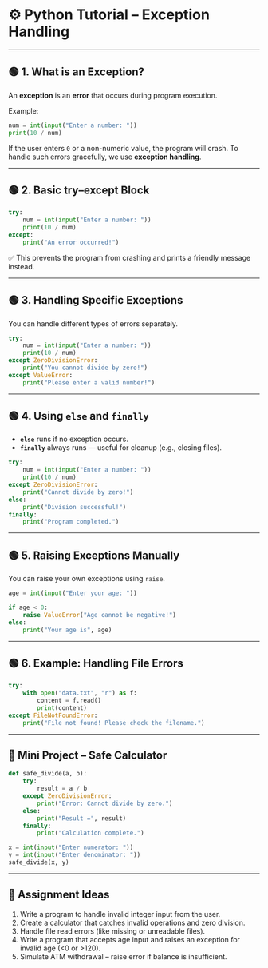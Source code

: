 # ⚙️ **Python Tutorial – Exception Handling**

---

## 🟢 **1. What is an Exception?**

An **exception** is an **error** that occurs during program execution.

Example:

```python
num = int(input("Enter a number: "))
print(10 / num)
```

If the user enters `0` or a non-numeric value, the program will crash.
To handle such errors gracefully, we use **exception handling**.

---

## 🟢 **2. Basic try–except Block**

```python
try:
    num = int(input("Enter a number: "))
    print(10 / num)
except:
    print("An error occurred!")
```

✅ This prevents the program from crashing and prints a friendly message instead.

---

## 🟢 **3. Handling Specific Exceptions**

You can handle different types of errors separately.

```python
try:
    num = int(input("Enter a number: "))
    print(10 / num)
except ZeroDivisionError:
    print("You cannot divide by zero!")
except ValueError:
    print("Please enter a valid number!")
```

---

## 🟢 **4. Using `else` and `finally`**

* **`else`** runs if no exception occurs.
* **`finally`** always runs — useful for cleanup (e.g., closing files).

```python
try:
    num = int(input("Enter a number: "))
    print(10 / num)
except ZeroDivisionError:
    print("Cannot divide by zero!")
else:
    print("Division successful!")
finally:
    print("Program completed.")
```

---

## 🟢 **5. Raising Exceptions Manually**

You can raise your own exceptions using `raise`.

```python
age = int(input("Enter your age: "))

if age < 0:
    raise ValueError("Age cannot be negative!")
else:
    print("Your age is", age)
```

---

## 🟢 **6. Example: Handling File Errors**

```python
try:
    with open("data.txt", "r") as f:
        content = f.read()
        print(content)
except FileNotFoundError:
    print("File not found! Please check the filename.")
```

---

## 🧩 **Mini Project – Safe Calculator**

```python
def safe_divide(a, b):
    try:
        result = a / b
    except ZeroDivisionError:
        print("Error: Cannot divide by zero.")
    else:
        print("Result =", result)
    finally:
        print("Calculation complete.")

x = int(input("Enter numerator: "))
y = int(input("Enter denominator: "))
safe_divide(x, y)
```

---

## 🧠 **Assignment Ideas**

1. Write a program to handle invalid integer input from the user.
2. Create a calculator that catches invalid operations and zero division.
3. Handle file read errors (like missing or unreadable files).
4. Write a program that accepts age input and raises an exception for invalid age (<0 or >120).
5. Simulate ATM withdrawal – raise error if balance is insufficient.
